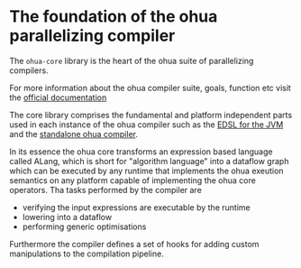 # The foundation of the ohua parallelizing compiler

The `ohua-core` library is the heart of the ohua suite of parallelizing compilers.

For more information about the ohua compiler suite, goals, function etc visit the [official documentation](https://ohua.readthedocs.org)

The core library comprises the fundamental and platform independent parts used in each instance of the ohua compiler
such as the [EDSL for the JVM](https://github.com/ohua-dev/ohua-jvm-integration) and the [standalone ohua compiler](https://github.com/ohua-dev/ohuac).

In its essence the ohua core transforms an expression based language called ALang, which is short for "algorithm language" 
into a dataflow graph which can be executed by any runtime that implements the ohua exeution semantics on any platform
capable of implementing the ohua core operators.
Tha tasks performed by the compiler are

- verifying the input expressions are executable by the runtime
- lowering into a dataflow
- performing generic optimisations

Furthermore the compiler defines a set of hooks for adding custom manipulations to the compilation pipeline.
